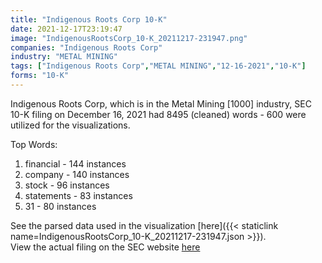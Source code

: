 ```yaml
---
title: "Indigenous Roots Corp 10-K"
date: 2021-12-17T23:19:47
image: "IndigenousRootsCorp_10-K_20211217-231947.png"
companies: "Indigenous Roots Corp"
industry: "METAL MINING"
tags: ["Indigenous Roots Corp","METAL MINING","12-16-2021","10-K"]
forms: "10-K"
---
```

Indigenous Roots Corp, which is in the Metal Mining [1000] industry, SEC 10-K filing on December 16, 2021 had 8495 (cleaned) words - 600 were utilized for the visualizations.

Top Words:
1. financial - 144 instances
2. company - 140 instances
3. stock - 96 instances
4. statements - 83 instances
5. 31 - 80 instances


See the parsed data used in the visualization [here]({{< staticlink name=IndigenousRootsCorp_10-K_20211217-231947.json >}}).  
View the actual filing on the SEC website [here](https://www.sec.gov/Archives/edgar/data/1373690/0001062993-21-012972.txt)